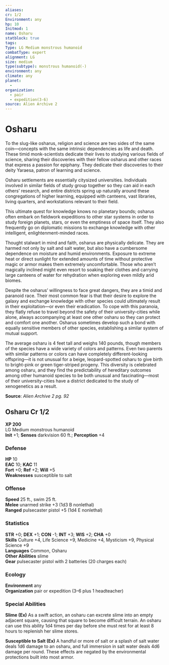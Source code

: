 ```yaml
---
aliases: 
cr: 1/2
Environment: any
hp: 10
Initmod: 1
name: Osharu
statblock: true
tags: 
Type: LG Medium monstrous humanoid
combatType: expert
alignment: LG
size: medium
type(subtype): monstrous humanoid(-)
environment: any
climate: any
planet:
  - 
organization:
  - pair
  - expedition(3-6)
source: Alien Archive 2
---
```


# Osharu

To the slug-like osharus, religion and science are two sides of the same coin—concepts with the same intrinsic dependencies as life and death. These timid monk-scientists dedicate their lives to studying various fields of science, sharing their discoveries with their fellow osharus and other races that express a passion for epiphany. They dedicate their discoveries to their deity Yaraesa, patron of learning and science.

Osharu settlements are essentially citysized universities. Individuals involved in similar fields of study group together so they can aid in each others’ research, and entire districts spring up naturally around these congregations of higher learning, equipped with canteens, vast libraries, living quarters, and workstations relevant to their field.

This ultimate quest for knowledge knows no planetary bounds; osharus often embark on fieldwork expeditions to other star systems in order to study foreign planets, stars, or even the emptiness of space itself. They also frequently go on diplomatic missions to exchange knowledge with other intelligent, enlightenment-minded races.

Thought stalwart in mind and faith, osharus are physically delicate. They are harmed not only by salt and salt water, but also have a cumbersome dependence on moisture and humid environments. Exposure to extreme heat or direct sunlight for extended amounts of time without protective magic or armor makes them extremely uncomfortable. Those who aren’t magically inclined might even resort to soaking their clothes and carrying large canteens of water for rehydration when exploring even mildly arid biomes.

Despite the osharus’ willingness to face great dangers, they are a timid and paranoid race. Their most common fear is that their desire to explore the galaxy and exchange knowledge with other species could ultimately result in their exploitation—or even their eradication. To cope with this paranoia, they flatly refuse to travel beyond the safety of their university-cities while alone, always accompanying at least one other osharu so they can protect and comfort one another. Osharus sometimes develop such a bond with equally sensitive members of other species, establishing a similar system of mutual support.

The average osharu is 4 feet tall and weighs 140 pounds, though members of the species have a wide variety of colors and patterns. Even two parents with similar patterns or colors can have completely different-looking offspring—it is not unusual for a beige, leopard-spotted osharu to give birth to bright-pink or green tiger-striped progeny. This diversity is celebrated among osharu, and they find the predictability of hereditary outcomes among other humanoid species to be both unusual and fascinating—most of their university-cities have a district dedicated to the study of xenogenetics as a result.

**Source**:  _Alien Archive 2 pg. 92_

## Osharu Cr 1/2

**XP 200**  
LG Medium monstrous humanoid  
**Init** +1; **Senses** darkvision 60 ft.; **Perception** +4  

### Defense

**HP** 10  
**EAC** 10; **KAC** 11  
**Fort** +0; **Ref** +2; **Will** +5  
**Weaknesses** susceptible to salt

### Offense

**Speed** 25 ft., swim 25 ft.  
**Melee** unarmed strike +3 (1d3 B nonlethal)  
**Ranged** pulsecaster pistol +5 (1d4 E nonlethal)

### Statistics

**STR** +0; **DEX** +1; **CON** -1; **INT** +3; **WIS** +2; **CHA** +0  
**Skills** Culture +4, Life Science +9, Medicine +4, Mysticism +9, Physical Science +9  
**Languages** Common, Osharu  
**Other Abilities** slime  
**Gear** pulsecaster pistol with 2 batteries (20 charges each)

### Ecology

**Environment** any  
**Organization** pair or expedition (3–6 plus 1 headteacher)

### Special Abilities

**Slime (Ex)** As a swift action, an osharu can excrete slime into an empty adjacent square, causing that square to become difficult terrain. An osharu can use this ability 1d4 times per day before she must rest for at least 8 hours to replenish her slime stores.

**Susceptible to Salt (Ex)** A handful or more of salt or a splash of salt water deals 1d6 damage to an osharu, and full immersion in salt water deals 4d6 damage per round. These effects are negated by the environmental protections built into most armor.


